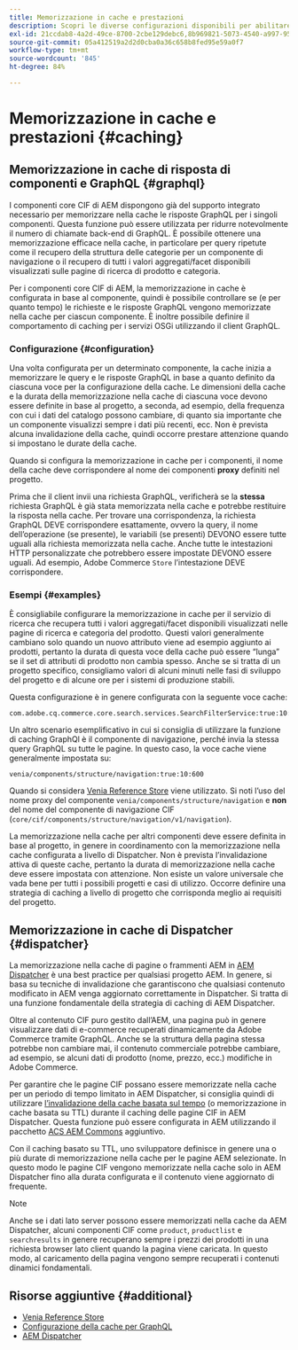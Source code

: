 ```yaml
---
title: Memorizzazione in cache e prestazioni
description: Scopri le diverse configurazioni disponibili per abilitare GraphQL e il caching dei contenuti per ottimizzare le prestazioni dell’implementazione di e-commerce.
exl-id: 21ccdab8-4a2d-49ce-8700-2cbe129debc6,8b969821-5073-4540-a997-95c74a11e4f0
source-git-commit: 05a412519a2d2d0cba0a36c658b8fed95e59a0f7
workflow-type: tm+mt
source-wordcount: '845'
ht-degree: 84%

---
```


# Memorizzazione in cache e prestazioni {#caching}

## Memorizzazione in cache di risposta di componenti e GraphQL {#graphql}

I componenti core CIF di AEM dispongono già del supporto integrato necessario per memorizzare nella cache le risposte GraphQL per i singoli componenti. Questa funzione può essere utilizzata per ridurre notevolmente il numero di chiamate back-end di GraphQL. È possibile ottenere una memorizzazione efficace nella cache, in particolare per query ripetute come il recupero della struttura delle categorie per un componente di navigazione o il recupero di tutti i valori aggregati/facet disponibili visualizzati sulle pagine di ricerca di prodotto e categoria.

Per i componenti core CIF di AEM, la memorizzazione in cache è configurata in base al componente, quindi è possibile controllare se (e per quanto tempo) le richieste e le risposte GraphQL vengono memorizzate nella cache per ciascun componente. È inoltre possibile definire il comportamento di caching per i servizi OSGi utilizzando il client GraphQL.

### Configurazione {#configuration}

Una volta configurata per un determinato componente, la cache inizia a memorizzare le query e le risposte GraphQL in base a quanto definito da ciascuna voce per la configurazione della cache. Le dimensioni della cache e la durata della memorizzazione nella cache di ciascuna voce devono essere definite in base al progetto, a seconda, ad esempio, della frequenza con cui i dati del catalogo possono cambiare, di quanto sia importante che un componente visualizzi sempre i dati più recenti, ecc. Non è prevista alcuna invalidazione della cache, quindi occorre prestare attenzione quando si impostano le durate della cache.

Quando si configura la memorizzazione in cache per i componenti, il nome della cache deve corrispondere al nome dei componenti **proxy** definiti nel progetto.

Prima che il client invii una richiesta GraphQL, verificherà se la **stessa** richiesta GraphQL è già stata memorizzata nella cache e potrebbe restituire la risposta nella cache. Per trovare una corrispondenza, la richiesta GraphQL DEVE corrispondere esattamente, ovvero la query, il nome dell’operazione (se presente), le variabili (se presenti) DEVONO essere tutte uguali alla richiesta memorizzata nella cache. Anche tutte le intestazioni HTTP personalizzate che potrebbero essere impostate DEVONO essere uguali. Ad esempio, Adobe Commerce `Store` l’intestazione DEVE corrispondere.

### Esempi {#examples}

È consigliabile configurare la memorizzazione in cache per il servizio di ricerca che recupera tutti i valori aggregati/facet disponibili visualizzati nelle pagine di ricerca e categoria del prodotto. Questi valori generalmente cambiano solo quando un nuovo attributo viene ad esempio aggiunto ai prodotti, pertanto la durata di questa voce della cache può essere “lunga” se il set di attributi di prodotto non cambia spesso. Anche se si tratta di un progetto specifico, consigliamo valori di alcuni minuti nelle fasi di sviluppo del progetto e di alcune ore per i sistemi di produzione stabili.

Questa configurazione è in genere configurata con la seguente voce cache:

```
com.adobe.cq.commerce.core.search.services.SearchFilterService:true:10:3600
```

Un altro scenario esemplificativo in cui si consiglia di utilizzare la funzione di caching GraphQl è il componente di navigazione, perché invia la stessa query GraphQL su tutte le pagine. In questo caso, la voce cache viene generalmente impostata su:

```
venia/components/structure/navigation:true:10:600
```

Quando si considera [Venia Reference Store](https://github.com/adobe/aem-cif-guides-venia) viene utilizzato. Si noti l’uso del nome proxy del componente `venia/components/structure/navigation` e **non** del nome del componente di navigazione CIF (`core/cif/components/structure/navigation/v1/navigation`).

La memorizzazione nella cache per altri componenti deve essere definita in base al progetto, in genere in coordinamento con la memorizzazione nella cache configurata a livello di Dispatcher. Non è prevista l’invalidazione attiva di queste cache, pertanto la durata di memorizzazione nella cache deve essere impostata con attenzione. Non esiste un valore universale che vada bene per tutti i possibili progetti e casi di utilizzo. Occorre definire una strategia di caching a livello di progetto che corrisponda meglio ai requisiti del progetto.

## Memorizzazione in cache di Dispatcher {#dispatcher}

La memorizzazione nella cache di pagine o frammenti AEM in [AEM Dispatcher](https://experienceleague.adobe.com/docs/experience-manager-dispatcher/using/dispatcher.html?lang=it) è una best practice per qualsiasi progetto AEM. In genere, si basa su tecniche di invalidazione che garantiscono che qualsiasi contenuto modificato in AEM venga aggiornato correttamente in Dispatcher. Si tratta di una funzione fondamentale della strategia di caching di AEM Dispatcher.

Oltre al contenuto CIF puro gestito dall’AEM, una pagina può in genere visualizzare dati di e-commerce recuperati dinamicamente da Adobe Commerce tramite GraphQL. Anche se la struttura della pagina stessa potrebbe non cambiare mai, il contenuto commerciale potrebbe cambiare, ad esempio, se alcuni dati di prodotto (nome, prezzo, ecc.) modifiche in Adobe Commerce.

Per garantire che le pagine CIF possano essere memorizzate nella cache per un periodo di tempo limitato in AEM Dispatcher, si consiglia quindi di utilizzare [l’invalidazione della cache basata sul tempo](https://experienceleague.adobe.com/docs/experience-manager-dispatcher/using/configuring/dispatcher-configuration.html#configuring-time-based-cache-invalidation-enablettl) (o memorizzazione in cache basata su TTL) durante il caching delle pagine CIF in AEM Dispatcher. Questa funzione può essere configurata in AEM utilizzando il pacchetto [ACS AEM Commons](https://adobe-consulting-services.github.io/acs-aem-commons/) aggiuntivo.

Con il caching basato su TTL, uno sviluppatore definisce in genere una o più durate di memorizzazione nella cache per le pagine AEM selezionate. In questo modo le pagine CIF vengono memorizzate nella cache solo in AEM Dispatcher fino alla durata configurata e il contenuto viene aggiornato di frequente.

>[!NOTE]
>
>Anche se i dati lato server possono essere memorizzati nella cache da AEM Dispatcher, alcuni componenti CIF come `product`, `productlist` e `searchresults` in genere recuperano sempre i prezzi dei prodotti in una richiesta browser lato client quando la pagina viene caricata. In questo modo, al caricamento della pagina vengono sempre recuperati i contenuti dinamici fondamentali.

## Risorse aggiuntive {#additional}

- [Venia Reference Store](https://github.com/adobe/aem-cif-guides-venia)
- [Configurazione della cache per GraphQL](https://github.com/adobe/commerce-cif-graphql-client#caching)
- [AEM Dispatcher](https://experienceleague.adobe.com/docs/experience-manager-dispatcher/using/dispatcher.html?lang=it)

